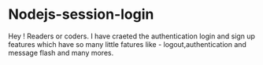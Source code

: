# Nodejs-session-login
Hey ! Readers or coders. I have craeted the authentication login and sign up features which have so many little fatures like - logout,authentication and message flash and many mores.
